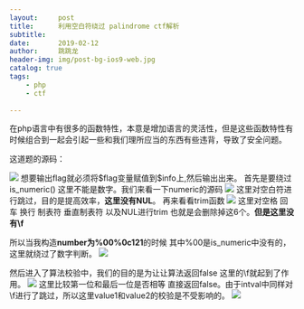 ```yaml
---
layout:     post
title:      利用空白符绕过 palindrome ctf解析
subtitle:   
date:       2019-02-12
author:     跳跳龙
header-img: img/post-bg-ios9-web.jpg
catalog: true
tags:
    - php
    - ctf
    
---
```



在php语言中有很多的函数特性，本意是增加语言的灵活性，但是这些函数特性有时候组合到一起会引起一些和我们理所应当的东西有些违背，导致了安全问题。

这道题的源码：

![](http://tiaotiaolong.cn-bj.ufileos.com/blog011-0.jpg)
想要输出flag就必须将\$flag变量赋值到\$info上,然后输出出来。
首先是要绕过is_numeric() 这里不能是数字。我们来看一下numeric的源码
![](http://tiaotiaolong.cn-bj.ufileos.com/blog011-1.jpg)
这里对空白符进行跳过，目的是提高效率，**这里没有NUL**。
再来看看trim函数
![](http://tiaotiaolong.cn-bj.ufileos.com/blog011-2.jpg)
这里对空格 回车 换行 制表符 垂直制表符 以及NUL进行trim 也就是会删除掉这6个。**但是这里没有\f**

所以当我构造**number为%00%0c121**的时候 其中%00是is_numeric中没有的，这里就绕过了数字判断。
![](http://tiaotiaolong.cn-bj.ufileos.com/blog011-3.jpg)

然后进入了算法校验中，我们的目的是为让让算法返回false 这里的\f就起到了作用。
![](http://tiaotiaolong.cn-bj.ufileos.com/blog011-4.jpg)
这里比较第一位和最后一位是否相等 直接返回false。由于intval中同样对\f进行了跳过，所以这里value1和value2的校验是不受影响的。
![](http://tiaotiaolong.cn-bj.ufileos.com/blog011-5.jpg)





